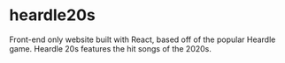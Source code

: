# heardle20s
Front-end only website built with React, based off of the popular Heardle game. Heardle 20s features the hit songs of the 2020s.
